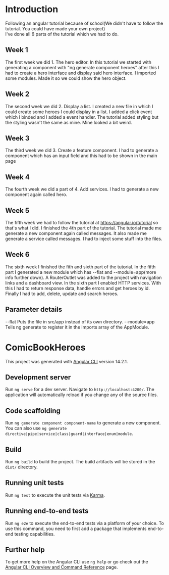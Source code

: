 # Introduction
Following an angular tutorial because of school(We didn't have to follow the tutorial. You could have made your own project)<br>
I've done all 6 parts of the tutorial which we had to do.

## Week 1 
The first week we did 1. The hero editor.
In this tutorial we started with generating a component with "ng generate component heroes" after this I had to create a hero interface and display said hero interface. I imported some modules. Made it so we could show the hero object.
## Week 2
The second week we did 2. Display a list.
I created a new file in which I could create some heroes I could display in a list. I added a click event which I binded and I added a event handler. The tutorial added styling but the styling wasn't the same as mine. Mine looked a bit weird.
## Week 3
The third week we did 3. Create a feature component.
I had to generate a component which has an input field and this had to be shown in the main page
## Week 4
The fourth week we did a part of 4. Add services.
I had to generate a new component again called hero.
## Week 5
The fifth week we had to follow the tutorial at https://angular.io/tutorial so that's what I did. I finished the 4th part of the tutorial.
The tutorial made me generate a new component again called messages. It also made me generate a service called messages. I had to inject some stuff into the files.
## Week 6
The sixth week I finished the fith and sixth part of the tutorial.
In the fifth part I generated a new module which has --flat and --module=app(more info further down). A RouterOutlet was added to the project with navigation links and a dashboard view. In the sixth part I enabled HTTP services. With this I had to return response data, handle errors and get heroes by id. Finally  I had to add, delete, update and search heroes.


## Parameter details
--flat 	Puts the file in src/app instead of its own directory.
--module=app 	Tells ng generate to register it in the imports array of the AppModule.



# ComicBookHeroes

This project was generated with [Angular CLI](https://github.com/angular/angular-cli) version 14.2.1.

## Development server

Run `ng serve` for a dev server. Navigate to `http://localhost:4200/`. The application will automatically reload if you change any of the source files.

## Code scaffolding

Run `ng generate component component-name` to generate a new component. You can also use `ng generate directive|pipe|service|class|guard|interface|enum|module`.

## Build

Run `ng build` to build the project. The build artifacts will be stored in the `dist/` directory.

## Running unit tests

Run `ng test` to execute the unit tests via [Karma](https://karma-runner.github.io).

## Running end-to-end tests

Run `ng e2e` to execute the end-to-end tests via a platform of your choice. To use this command, you need to first add a package that implements end-to-end testing capabilities.

## Further help

To get more help on the Angular CLI use `ng help` or go check out the [Angular CLI Overview and Command Reference](https://angular.io/cli) page.
